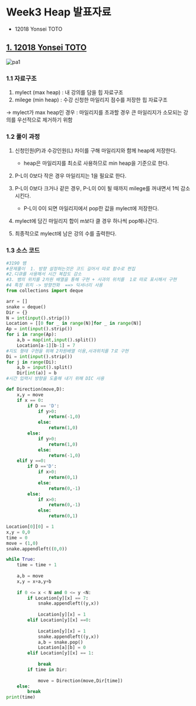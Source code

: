 # Week3 Heap 발표자료
- 12018 Yonsei TOTO

## [1. 12018 Yonsei TOTO](https://www.acmicpc.net/problem/12018)

![pa1](https://user-images.githubusercontent.com/87264787/127278733-2e7e4be2-3b90-46cd-b659-dd7c8d189514.png)


### 1.1 자료구조

1. mylect (max heap) : 내 강의를 담을 힙 자료구조
2. milege (min heap) : 수강 신청한 마일리지 점수를 저장한 힙 자료구조

→ mylect가 max heap인 경우 : 마일리지를 초과할 경우 큰 마일리지가 소모되는 강의를 우선적으로 제거하기 위함

### 1.2 풀이 과정

1. 신청인원(P)과 수강인원(L) 차이를 구해 마일리지와 함께 heap에 저장한다.

    - heap은 마일리지를 최소로 사용하므로 min heap을 기준으로 한다.

2. P-L이 0보다 작은 경우 마일리지는 1을 필요로 한다.

3. P-L이 0보다 크거나 같은 경우, P-L이 0이 될 때까지 milege를 꺼내면서 1씩 감소시킨다.

    - P-L이 0이 되면 마일리지에서 pop한 값을 mylect에 저장한다.

4. mylect에 담긴 마일리지 합이 m보다 클 경우 하나씩 pop해나간다.

5. 최종적으로 mylect에 남은 강의 수를 출력한다.

### 1.3 소스 코드

```python
#3190 뱀
#문제풀이  1. 방향 설정하는것은 코드 길어서 따로 함수로 편집
#2.디큐를 사용해서 시간 복잡도 감소
#3. 뱀의 위치를 2차원 배열을 통해 구현 + 사과의 위치를  1로 따로 표시해서 구현
#4 특정 위치 -> 방향전화  ==> 딕셔너리 사용
from collections import deque

arr = []
snake = deque()
Dir = {}
N = int(input().strip())
Location = [[0 for _ in range(N)]for _ in range(N)]
Ap = int(input().strip())
for i in range(Ap):
    a,b = map(int,input().split())
    Location[a-1][b-1] = 7
#지도 형태 구현을 위해 2차원배열 이용,사과위치를 7로 구현
Di = int(input().strip())
for j in range(Di):
    a,b = input().split()
    Dir[int(a)] = b
#시간 입력시 방향을 도출해 내기 위해 DIC 사용

def Direction(move,D):
    x,y = move
    if x == 0:
        if D == 'D':
            if y>0:
                return(-1,0)
            else:
                return(1,0)
        else:
            if y>0:
                return(1,0)
            else:
                return(-1,0)
    elif y ==0:
        if D =='D':
            if x>0:
                return(0,1)
            else:
                return(0,-1)
        else:
            if x>0:
                return(0,-1)
            else:
                return(0,1)

Location[0][0] = 1
x,y = 0,0
time = 0
move = (1,0)
snake.appendleft((0,0))

while True:
    time = time + 1
    
    a,b = move
    x,y = x+a,y+b
    
    if 0 <= x < N and 0 <= y <N:
        if Location[y][x] == 7:
            snake.appendleft((y,x))
           
            Location[y][x] = 1
        elif Location[y][x] ==0:
            
            Location[y][x] = 1
            snake.appendleft((y,x))
            a,b = snake.pop()
            Location[a][b] = 0
        elif Location[y][x] == 1:
            
            break
        if time in Dir:
            
            move = Direction(move,Dir[time])
    else:
        break
print(time)
```
